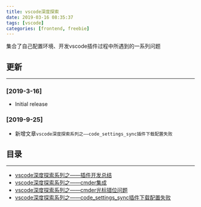 ```yaml
---
title: vscode深度探索
date: 2019-03-16 08:35:37
tags: [vscode]
categories: [frontend, freebie]
---
```


集合了自己配置环境、开发vscode插件过程中所遇到的一系列问题


<!-- more -->

## 更新

------

### [2019-3-16]

- Initial release

### [2019-9-25]

- 新增文章`vscode深度探索系列之——code_settings_sync插件下载配置失败`

## 目录

------

- [vscode深度探索系列之——插件开发总结](https://blog.yyge.top/blog/2019/01/31/vscode%E6%B7%B1%E5%BA%A6%E6%8E%A2%E7%B4%A2%E7%B3%BB%E5%88%97%E4%B9%8B%E2%80%94%E2%80%94%E6%8F%92%E4%BB%B6%E5%BC%80%E5%8F%91%E6%80%BB%E7%BB%93/)
- [vscode深度探索系列之——cmder集成](https://blog.yyge.top/blog/2019/03/16/vscode%E6%B7%B1%E5%BA%A6%E6%8E%A2%E7%B4%A2%E7%B3%BB%E5%88%97%E4%B9%8B%E2%80%94%E2%80%94cmder%E9%9B%86%E6%88%90/)
- [vscode深度探索系列之——cmder光标错位问题](https://blog.yyge.top/blog/2019/03/16/vscode%E6%B7%B1%E5%BA%A6%E6%8E%A2%E7%B4%A2%E7%B3%BB%E5%88%97%E4%B9%8B%E2%80%94%E2%80%94cmder%E5%85%89%E6%A0%87%E9%94%99%E4%BD%8D%E9%97%AE%E9%A2%98/)
- [vscode深度探索系列之——code_settings_sync插件下载配置失败](https://blog.yyge.top/blog/2019/09/25/vscode%E6%B7%B1%E5%BA%A6%E6%8E%A2%E7%B4%A2%E7%B3%BB%E5%88%97%E4%B9%8B%E2%80%94%E2%80%94code-settings-sync%E6%8F%92%E4%BB%B6%E4%B8%8B%E8%BD%BD%E9%85%8D%E7%BD%AE%E5%A4%B1%E8%B4%A5/)